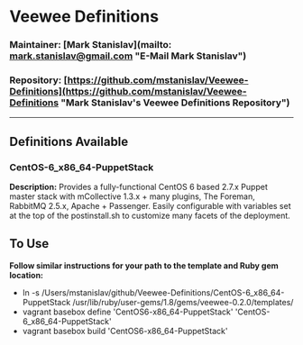 # Veewee Definitions
### Maintainer: [Mark Stanislav](mailto: mark.stanislav@gmail.com "E-Mail Mark Stanislav") ###
### Repository: [https://github.com/mstanislav/Veewee-Definitions](https://github.com/mstanislav/Veewee-Definitions "Mark Stanislav's Veewee Definitions Repository") ###
- - -
## Definitions Available ##
### CentOS-6_x86_64-PuppetStack ###
**Description:** Provides a fully-functional CentOS 6 based 2.7.x Puppet master stack with mCollective 1.3.x + many plugins, The Foreman, RabbitMQ 2.5.x, Apache + Passenger. Easily configurable with variables set at the top of the postinstall.sh to customize many facets of the deployment.

## To Use ##
**Follow similar instructions for your path to the template and Ruby gem location:**
*   ln -s /Users/mstanislav/github/Veewee-Definitions/CentOS-6_x86_64-PuppetStack /usr/lib/ruby/user-gems/1.8/gems/veewee-0.2.0/templates/
*   vagrant basebox define 'CentOS6-x86_64-PuppetStack' 'CentOS-6_x86_64-PuppetStack'
*   vagrant basebox build 'CentOS6-x86_64-PuppetStack'
